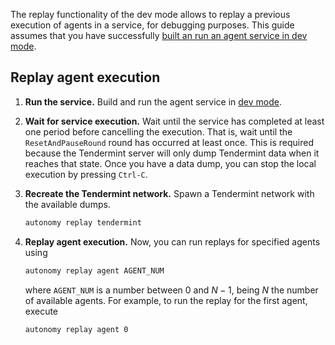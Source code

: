The replay functionality of the dev mode allows to replay a previous execution of agents in a service, for debugging purposes. This guide assumes that you have successfully [built an run an agent service in dev mode](./dev_mode.md#build-and-execute-an-agent-service-in-dev-mode).

## Replay agent execution

1. **Run the service.** Build and run the agent service in [dev mode](./dev_mode.md#build-and-run-an-agent-service-in-dev-mode).

2. **Wait for service execution.** Wait until the service has completed at least one period before cancelling the execution. That is, wait until the `ResetAndPauseRound` round has occurred at least once. This is required because the Tendermint server will only dump Tendermint data when it reaches that state. Once you have a data dump, you can stop the local execution by pressing `Ctrl-C`.

3. **Recreate the Tendermint network.** Spawn a Tendermint network with the available dumps.

    ```bash
    autonomy replay tendermint
    ```

4. **Replay agent execution.** Now, you can run replays for specified agents using

    ```bash
    autonomy replay agent AGENT_NUM
    ```

    where `AGENT_NUM` is a number between 0 and $N-1$, being $N$ the number of available agents. For example, to run the replay for the first agent, execute

    ```bash
    autonomy replay agent 0
    ```
